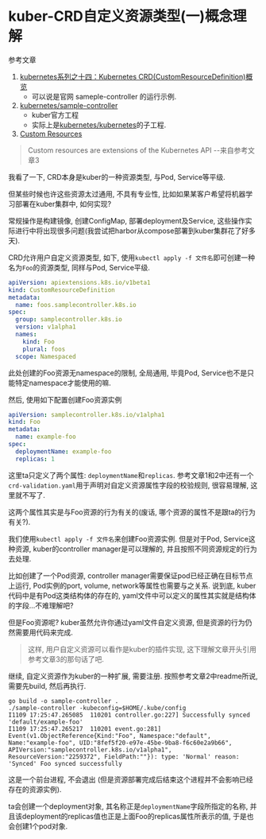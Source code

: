 # kuber-CRD自定义资源类型(一)概念理解

参考文章

1. [kubernetes系列之十四：Kubernetes CRD(CustomResourceDefinition)概览](https://blog.csdn.net/cloudvtech/article/details/80277960)
    - 可以说是官网 sameple-controller 的运行示例.
2. [kubernetes/sample-controller](https://github.com/kubernetes/sample-controller)
    - kuber官方工程
    - 实际上是[kubernetes/kubernetes](https://github.com/kubernetes/kubernetes/blob/master/staging/src/k8s.io/sample-controller)的子工程.
3. [Custom Resources](https://kubernetes.io/docs/concepts/extend-kubernetes/api-extension/custom-resources/)

> Custom resources are extensions of the Kubernetes API --来自参考文章3

我看了一下, CRD本身是kuber的一种资源类型, 与Pod, Service等平级. 

但某些时候也许这些资源太过通用, 不具有专业性, 比如如果某客户希望将机器学习部署在kuber集群中, 如何实现?

常规操作是构建镜像, 创建ConfigMap, 部署deployment及Service, 这些操作实际进行中将出现很多问题(我尝试把harbor从compose部署到kuber集群花了好多天).

CRD允许用户自定义资源类型, 如下, 使用`kubectl apply -f 文件名`即可创建一种名为`Foo`的资源类型, 同样与Pod, Service平级.

```yaml
apiVersion: apiextensions.k8s.io/v1beta1
kind: CustomResourceDefinition
metadata:
  name: foos.samplecontroller.k8s.io
spec:
  group: samplecontroller.k8s.io
  version: v1alpha1
  names:
    kind: Foo
    plural: foos
  scope: Namespaced
```

此处创建的Foo资源无namespace的限制, 全局通用, 毕竟Pod, Service也不是只能特定namespace才能使用的嘛.

然后, 使用如下配置创建Foo资源实例

```yaml
apiVersion: samplecontroller.k8s.io/v1alpha1
kind: Foo
metadata:
  name: example-foo
spec:
  deploymentName: example-foo
  replicas: 1
```

这里ta只定义了两个属性: `deploymentName`和`replicas`. 参考文章1和2中还有一个`crd-validation.yaml`用于声明对自定义资源属性字段的校验规则, 很容易理解, 这里就不写了.

这两个属性其实是与Foo资源的行为有关的(废话, 哪个资源的属性不是跟ta的行为有关?).

我们使用`kubectl apply -f 文件名`来创建Foo资源实例. 但是对于Pod, Service这种资源, kuber的controller manager是可以理解的, 并且按照不同资源规定的行为去处理. 

比如创建了一个Pod资源, controller manager需要保证pod已经正确在目标节点上运行, Pod实例的port, volume, network等属性也需要与之关系. 说到底, kuber代码中是有Pod这类结构体的存在的, yaml文件中可以定义的属性其实就是结构体的字段...不难理解吧?

但是Foo资源呢? kuber虽然允许你通过yaml文件自定义资源, 但是资源的行为仍然需要用代码来完成.

> 这样, 用户自定义资源可以看作是kuber的插件实现, 这下理解文章开头引用参考文章3的那句话了吧.

继续, 自定义资源作为kuber的一种扩展, 需要注册. 按照参考文章2中readme所说, 需要先build, 然后再执行.

```
go build -o sample-controller .
./sample-controller -kubeconfig=$HOME/.kube/config
I1109 17:25:47.265085  110201 controller.go:227] Successfully synced 'default/example-foo'
I1109 17:25:47.265217  110201 event.go:281] Event(v1.ObjectReference{Kind:"Foo", Namespace:"default", Name:"example-foo", UID:"8fef5f20-e97e-45be-9ba8-f6c60e2a9b66", APIVersion:"samplecontroller.k8s.io/v1alpha1", ResourceVersion:"2259372", FieldPath:""}): type: 'Normal' reason: 'Synced' Foo synced successfully
```

这是一个前台进程, 不会退出 (但是资源部署完成后结束这个进程并不会影响已经存在的资源实例). 

ta会创建一个deployment对象, 其名称正是`deploymentName`字段所指定的名称, 并且该deployment的replicas值也正是上面Foo的replicas属性所表示的值, 于是也会创建1个pod对象.
